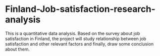 # Finland-Job-satisfaction-research-analysis
This is a quantitative data analysis. Based on the survey about job satisfaction in Finland, the project will study relationship between job satisfaction and other relevant factors and finally, draw some conclusion about them. 

